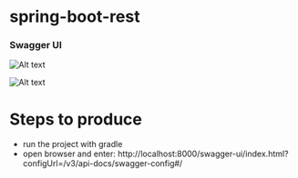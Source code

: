 # spring-boot-rest

### Swagger UI #

![Alt text](screenshots/swagger1.png)

![Alt text](screenshots/swagger2.png)

# Steps to produce

- run the project with gradle
- open browser and enter: http://localhost:8000/swagger-ui/index.html?configUrl=/v3/api-docs/swagger-config#/
